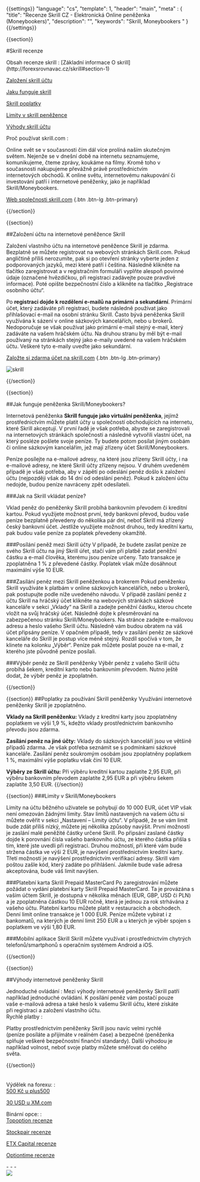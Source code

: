 {{settings}}
  "language": "cs",
  "template": 1,
  "header": "main",
  "meta" : {
    "title": "Recenze Skrill CZ - Elektronická Online peněženka (Moneybookers)",
    "description": "",
    "keywords": "Skrill, Moneybookers "
  }
{{/settings}}

<span itemprop="reviewRating" itemscope itemtype="http://schema.org/Rating">
  <meta itemprop="worstRating" content="1"/>
  <meta itemprop="ratingValue" content="98"/>
  <meta itemprop="bestRating" content="100"/>
</span>
<meta itemprop="itemreviewed" content="Skrill">
<meta itemprop="author" content="ForexSrovnávač.cz">


<div class="row">
<div class="col-md-9" role="main" markdown="1">

{{section}}

#Skrill recenze 

<div class="row" style="width:92%">
  <div class="col-md-6" markdown="1">
Obsah recenze skrill
:    
[Základní informace O skrill](http://forexsrovnavac.cz/skrill#section-1) 
 
[Založení skrill účtu](http://forexsrovnavac.cz/skrill#section-2)  

[Jaku funguje skrill](http://forexsrovnavac.cz/skrill#section-3) 

[Skrill poplatky](http://forexsrovnavac.cz/skrill#section-4) 

[Limity v skrill peněžence](http://forexsrovnavac.cz/skrill#section-5) 

[Výhody skrill účtu](http://forexsrovnavac.cz/skrill#section-6)


</div>
  <div class="col-md-6" markdown="1">
Proč používat skrill.com
:    

Online svět se v současnosti čím dál více prolíná naším skutečným světem. Nejenže se v dnešní době na internetu seznamujeme, komunikujeme, čteme zprávy, koukáme na filmy. Kromě toho v současnosti nakupujeme převážně právě prostřednictvím internetových obchodů. K online světu, internetovému nakupování či investování patří i internetové peněženky, jako je například Skrill/Moneybookers. 

[Web společnosti skrill.com]( https://account.skrill.com/signup?rid=4578719) {.btn .btn-lg .btn-primary}



</div>
</div>
{{/section}}

{{section}}

##Založení účtu na internetové peněžence Skrill

Založení vlastního účtu na internetové peněžence Skrill je zdarma. Bezplatně se můžete registrovat na webových stránkách Skrill.com. Pokud angličtině příliš nerozumíte, pak si po otevření stránky vyberte jeden z podporovaných jazyků, mezi které patří i čeština. Následně klikněte na tlačítko zaregistrovat a v registračním formuláři vyplňte alespoň povinné údaje (označené hvězdičkou, při registraci zadávejte pouze pravdivé informace). Poté opište bezpečnostní číslo a klikněte na tlačítko „Registrace osobního účtu“.

Po **registraci dojde k rozdělení e-mailů na primární a sekundární**. Primární účet, který zadáváte při registraci, budete následně používat jako přihlašovací e-mail na osobní stránku Skrill. Často bývá peněženka Skrill využívána k sázení v online sázkových kancelářích, nebo u brokerů. Nedoporučuje se však používat jako primární e-mail stejný e-mail, který zadáváte na vašem hráčském účtu. Na druhou stranu by měl být e-mail používaný na stránkách stejný jako e-maily uvedené na vašem hráčském účtu. Veškeré tyto e-maily uveďte jako sekundární.

[Založte si zdarma účet na skrill.com]( https://account.skrill.com/signup?rid=4578719) {.btn .btn-lg .btn-primary}


![skrill](http://blog.forexsrovnavac.cz/wp-content/uploads/2015/05/skrill-recenze-e1431101852302.png)


{{/section}}



{{section}}

##Jak funguje peněženka Skrill/Moneybookers?

Internetová peněženka **Skrill funguje jako virtuální peněženka**, jejímž prostřednictvím můžete platit účty u společností obchodujících na internetu, které Skrill akceptují. V první řadě je však potřeba, abyste se zaregistrovali na internetových stránkách společnosti a následně vytvořili vlastní účet, na který posléze pošlete svoje peníze. Ty budete potom posílat jiným osobám či online sázkovým kancelářím, jež mají zřízeny účet Skrill/Moneybookers.

Peníze posílejte na e-mailové adresy, na které jsou zřízeny Skrill účty, i na e-mailové adresy, ne které Skrill účty zřízeny nejsou. V druhém uvedeném případě je však potřeba, aby v zápětí po odeslání peněz došlo k založení účtu (nejpozději však do 14 dní od odeslání peněz). Pokud k založení účtu nedojde, budou peníze navráceny zpět odesílateli.


###Jak na Skrill vkládat peníze?

Vklad peněz do peněženky Skrill probíhá bankovním převodem či kreditní kartou. Pokud využijete možnost první, tedy bankovní převod, budou vaše peníze bezplatně převedeny do několika pár dní, neboť Skrill má zřízený český bankovní účet. Jestliže využijete možnost druhou, tedy kreditní kartu, pak budou vaše peníze za poplatek převedeny okamžitě.

###Posílání peněž mezi Skrill účty
V případě, že budete zasílat peníze ze svého Skrill účtu na jiný Skrill úřet, stačí vám při platbě zadat peněžní částku a e-mail člověka, kterému jsou peníze určeny. Tato transakce je zpoplatněna 1 % z převedené částky. Poplatek však může dosáhnout maximální výše 10 EUR.

###Zasílání peněz mezi Skrill peněženkou a brokerem
Pokud peněženku Skrill využíváte k platbám v online sázkových kancelářích, nebo u brokerů, pak postupujte podle níže uvedeného návodu. V případě zasílání peněz z účtu Skrill na hráčský účet klikněte na webových stránkách sázkové kanceláře v sekci „Vklady“ na Skrill a zadejte peněžní částku, kterou chcete vložit na svůj hráčský účet. Následně dojte k přesměrování na zabezpečenou stránku Skrill/Moneybookers. Na stránce zadejte e-mailovou adresu a heslo vašeho Skrill účtu. Následně vám budou obratem na váš účet připsány peníze.
V opačném případě, tedy v zasílání peněz ze sázkové kanceláře do Skrill je postup více méně stejný. Rozdíl spočívá v tom, že klinete na kolonku „Výběr“. Peníze pak můžete poslat pouze na e-mail, z kterého jste původně peníze posílali.

###Výběr peněz ze Skrill peněženky
Výběr peněz z vašeho Skrill účtu probíhá šekem, kreditní karto nebo bankovním převodem. Nutno ještě dodat, že výběr peněz je zpoplatněn.

{{/section}}

{{section}}
##Poplatky za používání Skrill peněženky
Využívání internetové peněženky Skrill je zpoplatněno. 

**Vklady na Skrill peněženku:** Vklady z kreditní karty jsou zpoplatněny poplatkem ve výši 1,9 %, kdežto vklady prostřednictvím bankovního převodu jsou zdarma. 

**Zasílání peněz na jiné účty:** Vklady do sázkových kanceláří jsou ve většině případů zdarma. Je však potřeba seznámit se s podmínkami sázkové kanceláře. Zasílání peněz soukromým osobám jsou zpoplatněny poplatkem 1 %, maximální výše poplatku však činí 10 EUR.

**Výběry ze Skrill účtu:** Při výběru kreditní kartou zaplatíte 2,95 EUR, při výběru bankovním převodem zaplatíte 2,95 EUR a při výběru šekem zaplatíte 3,50 EUR.
{{/section}}

{{section}}
###Limity v Skrill/Moneybookers

Limity na účtu běžného uživatele se pohybují do 10 000 EUR, účet VIP však není omezován žádnými limity. Stav limitů nastavených na vašem účtu si můžete ověřit v sekci „Nastavení – Limity účtu“.
V případě, že se vám limit bude zdát příliš nízký, můžete jej několika způsoby navýšit. První možností je zaslání malé peněžité částky určené Skrill. Po připsání zaslané částky dojde k porovnání čísla vašeho bankovního účtu, ze kterého částka přišla s tím, které jste uvedli při registraci. Druhou možností, při které vám bude stržena částka ve výši 2 EUR, je navýšení prostřednictvím kreditní karty. Třetí možností je navýšení prostřednictvím verifikací adresy. Skrill vám poštou zašle kód, který zadáte po přihlášení. Jakmile bude vaše adresa akceptována, bude váš limit navýšen.

###Platební karta Skrill Prepaid MasterCard
Po zaregistrování můžete požádat o vydání platební karty Skrill Prepaid MasterCard. Ta je provázána s vaším účtem Skrill, je dostupná v několika měnách (EUR, GBP, USD či PLN) a je zpoplatněna částkou 10 EUR ročně, která je jednou za rok strhávána z vašeho účtu.
Platební kartou můžete platit v restauracích a obchodech. Denní limit online transakce je 1 000 EUR. Peníze můžete vybírat i z bankomatů, na kterých je denní limit 250 EUR a u kterých je výběr spojen s poplatkem ve výši 1,80 EUR.

###Mobilní aplikace Skrill
Skrill můžete využívat i prostřednictvím chytrých telefonů/smartphonů s operačním systémem Android a iOS.



{{/section}}

{{section}}

##Výhody internetové peněženky Skrill

<div class="row" style="width:92%">
  <div class="col-md-6" markdown="1">
Jednoduché ovládání
:    
Mezi výhody internetové peněženky Skrill patří například jednoduché ovládání. K posílání peněz vám postačí pouze vaše e-mailová adresa a také heslo k vašemu Skrill účtu, které získáte při registraci a založení vlastního účtu.


</div>
  <div class="col-md-6" markdown="1">
Rychlé platby
:    

Platby prostřednictvím peněženky Skrill jsou navíc velmi rychlé (peníze posíláte a přijímáte v reálném čase) a bezpečné (peněženka splňuje veškeré bezpečnostní finanční standardy). Další výhodou je například volnost, neboť svoje platby můžete směřovat do celého světa.

</div>
</div>

{{/section}}

</div>
<div class="col-md-3" markdown="1">
<div class="well" markdown="1" style="margin-top: 2.5em">

Výdělek na forexu:
:    
[500 Kč u plus500](http://www.forexsrovnavac.cz/plus500 "plus500")

[30 USD u XM.com](http://www.forexsrovnavac.cz/xm-xemarkets-com "XM.com")

Binární opce:
:    
[Topoption recenze](http://www.forexsrovnavac.cz/topoption "TopOption recenze")

[Stockpair recenze](http://www.forexsrovnavac.cz/stockpair "Stockapair recenze")

[ETX Capital recenze](http://www.forexsrovnavac.cz/etx-capital-zkusenosti "ETX Capital recenze")

[Optiontime recenze](http://www.forexsrovnavac.cz/optiontime "OptionTime recenze")


</div>
<div class="container-fluid" markdown="1">
- - -


</div>
<div class="container-fluid" markdown="1">

</div>
<div class="container-fluid" markdown="1">



</div>
<div class="container-fluid" markdown="1">



</div>
<div class="container-fluid" markdown="1">
<a href="http://blog.forexsrovnavac.cz/plus500cz"  target="_blank">
 <img src="http://blog.forexsrovnavac.cz/wp-content/uploads/2014/10/informace.png" width="" height=""/>

</a>

</div>
</div>
</div>
